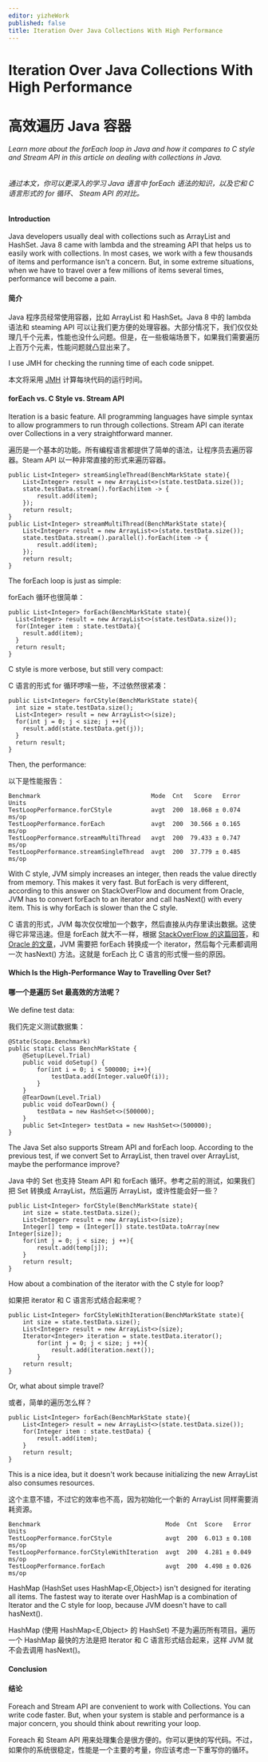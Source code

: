 ```yaml
---
editor: yizheWork
published: false
title: Iteration Over Java Collections With High Performance
---
```

# Iteration Over Java Collections With High Performance
# 高效遍历 Java 容器

###### Learn more about the forEach loop in Java and how it compares to C style and Stream API in this article on dealing with collections in Java.

###### 通过本文，你可以更深入的学习 Java 语言中 forEach 语法的知识，以及它和 C 语言形式的 for 循环、 Steam API 的对比。

#### Introduction
Java developers usually deal with collections such as ArrayList and HashSet. Java 8 came with lambda and the streaming API that helps us to easily work with collections. In most cases, we work with a few thousands of items and performance isn't a concern. But, in some extreme situations, when we have to travel over a few millions of items several times, performance will become a pain.

#### 简介
Java 程序员经常使用容器，比如 ArrayList 和 HashSet。Java 8 中的 lambda 语法和 steaming API 可以让我们更方便的处理容器。大部分情况下，我们仅仅处理几千个元素，性能也没什么问题。但是，在一些极端场景下，如果我们需要遍历上百万个元素，性能问题就凸显出来了。

I use JMH for checking the running time of each code snippet.

本文将采用 [JMH](http://openjdk.java.net/projects/code-tools/jmh/) 计算每块代码的运行时间。

#### forEach vs. C Style vs. Stream API
Iteration is a basic feature. All programming languages have simple syntax to allow programmers to run through collections. Stream API can iterate over Collections in a very straightforward manner.

遍历是一个基本的功能。所有编程语言都提供了简单的语法，让程序员去遍历容器。Steam API 以一种非常直接的形式来遍历容器。

    public List<Integer> streamSingleThread(BenchMarkState state){
        List<Integer> result = new ArrayList<>(state.testData.size());
        state.testData.stream().forEach(item -> {
            result.add(item);
        });
        return result;
    }
    public List<Integer> streamMultiThread(BenchMarkState state){
        List<Integer> result = new ArrayList<>(state.testData.size());
        state.testData.stream().parallel().forEach(item -> {
            result.add(item);
        });
        return result;
    }


The forEach  loop is just as simple:

forEach 循环也很简单：

    public List<Integer> forEach(BenchMarkState state){
      List<Integer> result = new ArrayList<>(state.testData.size());
      for(Integer item : state.testData){
        result.add(item);
      }
      return result;
    }


C style is more verbose, but still very compact:

C 语言的形式 for 循环啰嗦一些，不过依然很紧凑：

    public List<Integer> forCStyle(BenchMarkState state){
      int size = state.testData.size();
      List<Integer> result = new ArrayList<>(size);
      for(int j = 0; j < size; j ++){
        result.add(state.testData.get(j));
      }
      return result;
    }


Then, the performance:

以下是性能报告：

    Benchmark                               Mode  Cnt   Score   Error  Units
    TestLoopPerformance.forCStyle           avgt  200  18.068 ± 0.074  ms/op
    TestLoopPerformance.forEach             avgt  200  30.566 ± 0.165  ms/op
    TestLoopPerformance.streamMultiThread   avgt  200  79.433 ± 0.747  ms/op
    TestLoopPerformance.streamSingleThread  avgt  200  37.779 ± 0.485  ms/op


With C style, JVM simply increases an integer, then reads the value directly from memory. This makes it very fast. But forEach is very different, according to this answer on StackOverFlow and document from Oracle, JVM has to convert forEach to an iterator and call hasNext() with every item. This is why forEach is slower than the C style.

C 语言的形式，JVM 每次仅仅增加一个数字，然后直接从内存里读出数据。这使得它非常迅速。但是 forEach 就大不一样，根据 [StackOverFlow 的这篇回答](https://stackoverflow.com/questions/85190/how-does-the-java-for-each-loop-work/85206#85206)，和 [Oracle 的文章](https://docs.oracle.com/javase/1.5.0/docs/guide/language/foreach.html)，JVM 需要把 forEach 转换成一个 iterator，然后每个元素都调用一次 hasNext() 方法。这就是 forEach 比 C 语言的形式慢一些的原因。

#### Which Is the High-Performance Way to Travelling Over Set?

#### 哪一个是遍历 Set 最高效的方法呢？

We define test data:

我们先定义测试数据集：

    @State(Scope.Benchmark)
    public static class BenchMarkState {
        @Setup(Level.Trial)
        public void doSetup() {
            for(int i = 0; i < 500000; i++){
                testData.add(Integer.valueOf(i));
            }
        }
        @TearDown(Level.Trial)
        public void doTearDown() {
            testData = new HashSet<>(500000);
        }
        public Set<Integer> testData = new HashSet<>(500000);
    }


The Java Set also supports Stream API and forEach loop. According to the previous test, if we convert Set to ArrayList, then travel over ArrayList, maybe the performance improve?

Java 中的 Set 也支持 Steam API 和 forEach 循环。参考之前的测试，如果我们把 Set 转换成 ArrayList，然后遍历 ArrayList，或许性能会好一些？

    public List<Integer> forCStyle(BenchMarkState state){
        int size = state.testData.size();
        List<Integer> result = new ArrayList<>(size);
        Integer[] temp = (Integer[]) state.testData.toArray(new Integer[size]);
        for(int j = 0; j < size; j ++){
            result.add(temp[j]);
        }
        return result;
    }


How about a combination of the iterator with the C style for loop?

如果把 iterator 和 C 语言形式结合起来呢？

    public List<Integer> forCStyleWithIteration(BenchMarkState state){
        int size = state.testData.size();
        List<Integer> result = new ArrayList<>(size);
        Iterator<Integer> iteration = state.testData.iterator();
            for(int j = 0; j < size; j ++){
            	result.add(iteration.next());
            }
        return result;
    }


Or, what about simple travel?

或者，简单的遍历怎么样？

    public List<Integer> forEach(BenchMarkState state){
        List<Integer> result = new ArrayList<>(state.testData.size());
        for(Integer item : state.testData) {
            result.add(item);
        }
        return result;
    }


This is a nice idea, but it doesn't work because initializing the new ArrayList also consumes resources.

这个主意不错，不过它的效率也不高，因为初始化一个新的 ArrayList 同样需要消耗资源。

    Benchmark                                   Mode  Cnt  Score   Error  Units
    TestLoopPerformance.forCStyle               avgt  200  6.013 ± 0.108  ms/op
    TestLoopPerformance.forCStyleWithIteration  avgt  200  4.281 ± 0.049  ms/op
    TestLoopPerformance.forEach                 avgt  200  4.498 ± 0.026  ms/op
    
HashMap (HashSet uses HashMap<E,Object>) isn't designed for iterating all items. The fastest way to iterate over
HashMap is a combination of Iterator and the C style for loop, because JVM doesn't have to call hasNext().

HashMap (使用 HashMap<E,Object> 的 HashSet) 不是为遍历所有项目。遍历一个 HashMap 最快的方法是把 Iterator 和 C 语言形式结合起来，这样 JVM 就不会去调用 hasNext()。

#### Conclusion
#### 结论

Foreach and Stream API are convenient to work with Collections. You can write code faster. But, when your system is stable and performance is a major concern, you should think about rewriting your loop.

Foreach 和 Steam API 用来处理集合是很方便的。你可以更快的写代码。不过，如果你的系统很稳定，性能是一个主要的考量，你应该考虑一下重写你的循环。
